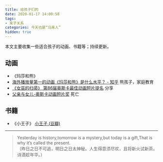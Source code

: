 ```yaml
---
title: 给孩子们的
date: 2020-01-17 14:00:58
tags:
- 亲子关系
categories: 今天也是“马来人”
hidden: true
---
```

本文主要收集一些适合孩子的动画、书籍等；持续更新。
<!--more-->

## 动画

- 《玛莎和熊》    
- [海外播放量第一的动画《玛莎和熊》是什么水平？ - 知乎](https://www.zhihu.com/question/366503763) 
熊孩子，家庭教育
- [《女巫的扫帚》 第86届奥斯卡最佳动画短片提名](https://v.qq.com/x/page/x30002bf4co.html)
分享
- [父亲与女儿-奥斯卡动画短片奖](https://v.qq.com/x/page/k3001twkd7w.html)
死亡

## 书籍

- 《小王子》 
[小王子 (豆瓣)](https://book.douban.com/subject/1084336/)
---
> Yesterday is history,tomorrow is a mystery,but today is a gift,That is why it’s called the present.    
（昨日之日不可追，明日之日太神秘。人生得意须尽欢，且将新火试新茶。诗酒趁年华。）
